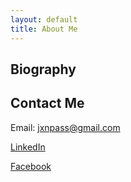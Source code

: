 ```yaml
---
layout: default
title: About Me
---
```


## Biography



## Contact Me

Email: jxnpass@gmail.com 

[LinkedIn](https://www.linkedin.com/in/jackson-passey-4102ba251/) 

[Facebook](https://www.facebook.com/jackson.passey/)
